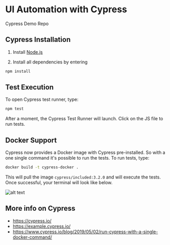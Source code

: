 # UI Automation with Cypress

Cypress Demo Repo

## Cypress Installation

1. Install [Node.js](https://nodejs.org/en/)

2. Install all dependencies by entering

```sh
npm install
```

## Test Execution

To open Cypress test runner, type:

```sh
npm test
```

After a moment, the Cypress Test Runner will launch. Click on the JS file to run tests.

## Docker Support

Cypress now provides a Docker image with Cypress pre-installed. So with a one single command it's possible to run the tests. To run tests, type:

```sh
docker build -t cypress-docker .
 ```

This will pull the image `cypress/included:3.2.0` and will execute the tests. Once successful, your terminal will look like below.

![alt text](https://user-images.githubusercontent.com/12592205/58779838-5c75b380-861a-11e9-8f0a-44258e2481be.png)

## More info on Cypress

* <https://cypress.io/>
* <https://example.cypress.io/>
* <https://www.cypress.io/blog/2019/05/02/run-cypress-with-a-single-docker-command/>
